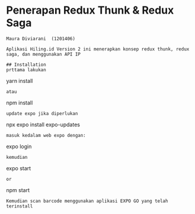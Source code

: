 Penerapan Redux Thunk & Redux Saga
===
```
Maura Diviarani  (1201406)

Aplikasi Hiling.id Version 2 ini menerapkan konsep redux thunk, redux saga, dan menggunakan API IP
```

```
## Installation
prttama lakukan
```
yarn install
```
atau
```
npm install
```
update expo jika diperlukan
```
npx expo install expo-updates
```
masuk kedalam web expo dengan:
```
expo login
```
kemudian
```
expo start
```
or
```
npm start
```
Kemudian scan barcode menggunakan aplikasi EXPO GO yang telah terinstall

